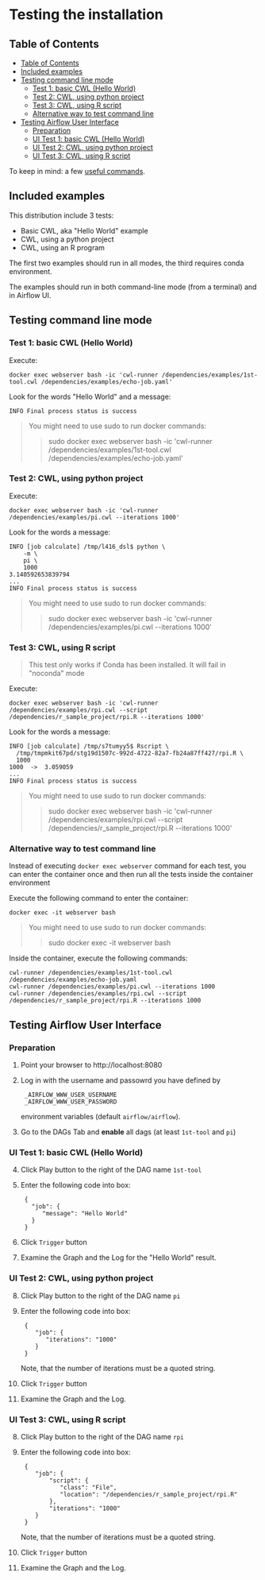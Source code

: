 # Testing the installation

## Table of Contents

<!--TOC-->

- [Table of Contents](#table-of-contents)
- [Included examples](#included-examples)
- [Testing command line mode](#testing-command-line-mode)
  - [Test 1: basic CWL (Hello World)](#test-1-basic-cwl-hello-world)
  - [Test 2: CWL, using python project](#test-2-cwl-using-python-project)
  - [Test 3: CWL, using R script](#test-3-cwl-using-r-script)
  - [Alternative way to test command line](#alternative-way-to-test-command-line)
- [Testing Airflow User Interface](#testing-airflow-user-interface)
  - [Preparation](#preparation)
  - [UI Test 1: basic CWL (Hello World)](#ui-test-1-basic-cwl-hello-world)
  - [UI Test 2: CWL, using python project](#ui-test-2-cwl-using-python-project)
  - [UI Test 3: CWL, using R script](#ui-test-3-cwl-using-r-script)

<!--TOC-->

To keep in mind: a few [useful commands](UsefulCommands.md).

## Included examples
                       
This distribution include 3 tests:

- Basic CWL, aka "Hello World" example
- CWL, using a python project
- CWL, using an R program

The first two examples should run in all modes, the third requires
conda environment.

The examples should run in both command-line mode (from a terminal) 
and in Airflow UI.

## Testing command line mode

### Test 1: basic CWL (Hello World)
              
Execute:

    docker exec webserver bash -ic 'cwl-runner /dependencies/examples/1st-tool.cwl /dependencies/examples/echo-job.yaml'

Look for the words "Hello World" and a message:

    INFO Final process status is success

> You might need to use sudo to run docker commands:
>
>>    sudo docker exec webserver bash -ic 'cwl-runner /dependencies/examples/1st-tool.cwl /dependencies/examples/echo-job.yaml' 

### Test 2: CWL, using python project 
              
Execute:

    docker exec webserver bash -ic 'cwl-runner /dependencies/examples/pi.cwl --iterations 1000'

Look for the words a message:

    INFO [job calculate] /tmp/l416_dsl$ python \
        -m \
        pi \
        1000
    3.140592653839794
    ...
    INFO Final process status is success

> You might need to use sudo to run docker commands:
>
>>    sudo docker exec webserver bash -ic 'cwl-runner /dependencies/examples/pi.cwl --iterations 1000'

### Test 3: CWL, using R script 
                            
> This test only works if Conda has been installed. It will fail in "noconda"
> mode

Execute:

    docker exec webserver bash -ic 'cwl-runner /dependencies/examples/rpi.cwl --script /dependencies/r_sample_project/rpi.R --iterations 1000'

Look for the words a message:

    INFO [job calculate] /tmp/s7tumyy5$ Rscript \
      /tmp/tmpmkit67pd/stg19d1507c-992d-4722-82a7-fb24a87ff427/rpi.R \
      1000
    1000  ->  3.059059 
    ...
    INFO Final process status is success

> You might need to use sudo to run docker commands:
>
>>    sudo docker exec webserver bash -ic 'cwl-runner /dependencies/examples/rpi.cwl --script /dependencies/r_sample_project/rpi.R --iterations 1000'
                                  
### Alternative way to test command line
Instead of executing `docker exec webserver` command for each test,
you can enter the container once and then run all the tests inside 
the container environment

Execute the following command to enter the container:

    docker exec -it webserver bash

> You might need to use sudo to run docker commands:
>
>>    sudo docker exec -it webserver bash

Inside the container, execute the following commands:

    cwl-runner /dependencies/examples/1st-tool.cwl /dependencies/examples/echo-job.yaml
    cwl-runner /dependencies/examples/pi.cwl --iterations 1000
    cwl-runner /dependencies/examples/rpi.cwl --script /dependencies/r_sample_project/rpi.R --iterations 1000


## Testing Airflow User Interface
                                           
### Preparation

1. Point your browser to http://localhost:8080
                                          
2. Log in with the username and passowrd you have defined by 

        _AIRFLOW_WWW_USER_USERNAME
        _AIRFLOW_WWW_USER_PASSWORD
                             
    environment variables (default `airflow/airflow`).

3. Go to the DAGs Tab and **enable** all dags (at least `1st-tool` and `pi`)
                                        
### UI Test 1: basic CWL (Hello World)

4. Click Play button to the right of the DAG name `1st-tool`

5. Enter the following code into  box:

        {
          "job": {
             "message": "Hello World"
          }
        }
6. Click `Trigger` button
7. Examine the Graph and the Log for the "Hello World" result.

### UI Test 2: CWL, using python project 

8. Click Play button to the right of the DAG name `pi`

9. Enter the following code into  box:

        {
           "job": {
              "iterations": "1000"
           }
        }
    Note, that the number of iterations must be a quoted string.

10. Click `Trigger` button
11. Examine the Graph and the Log.

### UI Test 3: CWL, using R script 

8. Click Play button to the right of the DAG name `rpi`

9. Enter the following code into  box:

        {
           "job": {
               "script": {
                  "class": "File",
                  "location": "/dependencies/r_sample_project/rpi.R"
               },
               "iterations": "1000"
           }
        }
     Note, that the number of iterations must be a quoted string.

10. Click `Trigger` button
11. Examine the Graph and the Log.
